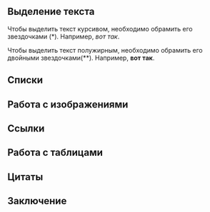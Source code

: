 ## Выделение текста 

Чтобы выделить текст курсивом, необходимо обрамить его звездочками (*). Например, *вот так*.

Чтобы выделить текст полужирным, необходимо обрамить его двойными звездочками(**).
Например, **вот так**.

## Списки 

## Работа с изображениями

## Ссылки 

## Работа с таблицами

## Цитаты

## Заключение